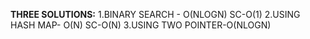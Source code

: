 **THREE SOLUTIONS:**
1.BINARY SEARCH - O(NLOGN) SC-O(1)
2.USING HASH MAP- O(N) SC-O(N)
3.USING TWO POINTER-O(NLOGN)